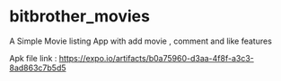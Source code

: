 # bitbrother_movies
A Simple Movie listing App with add movie , comment and like features

Apk file link :  https://expo.io/artifacts/b0a75960-d3aa-4f8f-a3c3-8ad863c7b5d5